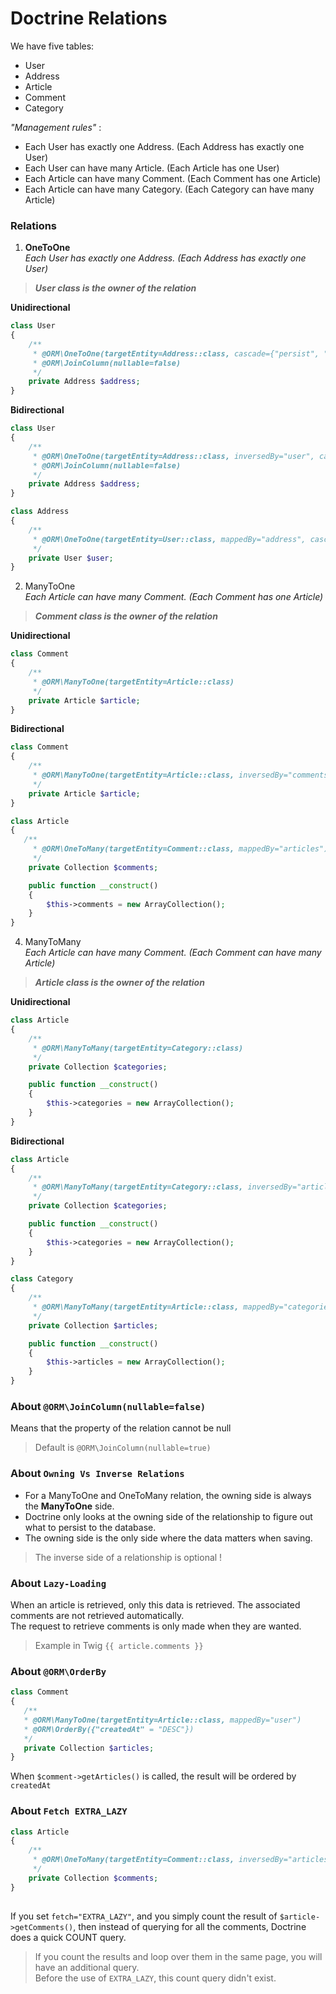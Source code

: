 # Doctrine Relations  

We have five tables:
- User
- Address
- Article
- Comment
- Category

*"Management rules"* :  
- Each User has exactly one Address. (Each Address has exactly one User)
- Each User can have many Article. (Each Article has one User)
- Each Article can have many Comment. (Each Comment has one Article)
- Each Article can have many Category. (Each Category can have many Article)

### Relations
1. **OneToOne**  
*Each User has exactly one Address. (Each Address has exactly one User)* 

> ***User class is the owner of the relation***

**Unidirectional**  
````php
class User
{
    /**
     * @ORM\OneToOne(targetEntity=Address::class, cascade={"persist", "remove"})
     * @ORM\JoinColumn(nullable=false)
     */
    private Address $address;
}
````
**Bidirectional**
````php
class User
{
    /**
     * @ORM\OneToOne(targetEntity=Address::class, inversedBy="user", cascade={"persist", "remove"})
     * @ORM\JoinColumn(nullable=false)
     */
    private Address $address;
}
````
````php
class Address
{
    /**
     * @ORM\OneToOne(targetEntity=User::class, mappedBy="address", cascade={"persist", "remove"})
     */
    private User $user;
}
````

2. ManyToOne  
*Each Article can have many Comment. (Each Comment has one Article)* 

> ***Comment class is the owner of the relation***

**Unidirectional**
````php
class Comment
{
    /**
     * @ORM\ManyToOne(targetEntity=Article::class)
     */
    private Article $article;
}
````
**Bidirectional**
````php
class Comment
{
    /**
     * @ORM\ManyToOne(targetEntity=Article::class, inversedBy="comments")
     */
    private Article $article;
}
````
````php
class Article
{
   /**
     * @ORM\OneToMany(targetEntity=Comment::class, mappedBy="articles")
     */
    private Collection $comments;

    public function __construct()
    {
        $this->comments = new ArrayCollection();
    }
}
````

4. ManyToMany  
*Each Article can have many Comment. (Each Comment can have many Article)* 

> ***Article class is the owner of the relation***

**Unidirectional**
````php
class Article
{
    /**
     * @ORM\ManyToMany(targetEntity=Category::class)
     */
    private Collection $categories;

    public function __construct()
    {
        $this->categories = new ArrayCollection();
    }
}
````

**Bidirectional**
````php
class Article
{
    /**
     * @ORM\ManyToMany(targetEntity=Category::class, inversedBy="articles")
     */
    private Collection $categories;

    public function __construct()
    {
        $this->categories = new ArrayCollection();
    }
}
````
````php
class Category
{
    /**
     * @ORM\ManyToMany(targetEntity=Article::class, mappedBy="categories")
     */
    private Collection $articles;

    public function __construct()
    {
        $this->articles = new ArrayCollection();
    }
}
````

### About ``@ORM\JoinColumn(nullable=false)``
Means that the property of the relation cannot be null
> Default is ``@ORM\JoinColumn(nullable=true)``

### About ``Owning Vs Inverse Relations``

- For a ManyToOne and OneToMany relation, the owning side is always the **ManyToOne** side.
- Doctrine only looks at the owning side of the relationship to figure out what to persist to the database.
- The owning side is the only side where the data matters when saving.

> The inverse side of a relationship is optional !
 
### About ``Lazy-Loading``
When an article is retrieved, only this data is retrieved. The associated comments are not retrieved automatically.  
The request to retrieve comments is only made when they are wanted.  
> Example in Twig ``{{ article.comments }}``

### About ``@ORM\OrderBy``

 ````php
class Comment
{
    /**
    * @ORM\ManyToOne(targetEntity=Article::class, mappedBy="user")
    * @ORM\OrderBy({"createdAt" = "DESC"})
    */
    private Collection $articles;    
}
````
When ``$comment->getArticles()`` is called, the result will be ordered by ``createdAt``

### About ``Fetch EXTRA_LAZY`` 

````php
class Article
{
    /**
     * @ORM\OneToMany(targetEntity=Comment::class, inversedBy="articles", fetch="EXTRA_LAZY")
     */
    private Collection $comments;
}
 
````
If you set ``fetch="EXTRA_LAZY"``, and you simply count the result of ``$article->getComments()``, then instead of querying for all the comments, Doctrine does a quick COUNT query.
> If you count the results and loop over them in the same page, you will have an additional query.    
> Before the use of ``EXTRA_LAZY``, this count query didn't exist.